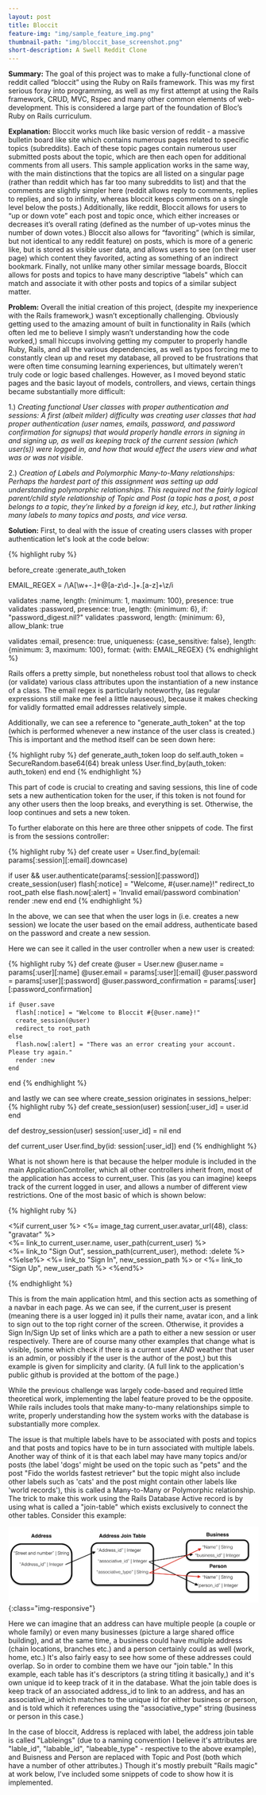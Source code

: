 ```yaml
---
layout: post
title: Bloccit
feature-img: "img/sample_feature_img.png"
thumbnail-path: "img/bloccit_base_screenshot.png"
short-description: A Swell Reddit Clone
---
```


**Summary:** The goal of this project was to make a fully-functional clone of reddit called “bloccit” using the Ruby on Rails framework. This was my first serious foray into programming, as well as my first attempt at using the Rails framework, CRUD, MVC, Rspec and many other common elements of web-development. This is considered a large part of the foundation of Bloc’s Ruby on Rails curriculum.

**Explanation:** Bloccit works much like basic version of reddit - a massive bulletin board like site which contains numerous pages related to specific topics (subreddits). Each of these topic pages contain numerous user submitted posts about the topic, which are then each open for additional comments from all users. This sample application works in the same way, with the main distinctions that the topics are all listed on a singular page (rather than reddit which has far too many subreddits to list) and that the comments are slightly simpler here (reddit allows reply to comments, replies to replies, and so to infinity, whereas bloccit keeps comments on a single level below the posts.) Additionally, like  reddit, Bloccit allows for users to “up or down vote” each post and topic once, which either increases or decreases it’s overall rating (defined as the number of up-votes minus the number of down votes.)  Bloccit also allows for “favoriting” (which is similar, but not identical to any reddit feature)  on posts, which is more of a generic like, but is stored as visible user data, and allows users to see (on their user page) which content they favorited, acting as something of an indirect bookmark. Finally, not unlike many other similar message boards, Bloccit allows for posts and topics to have many descriptive “labels” which can match and associate it with other posts and topics of a similar subject matter.

**Problem:** Overall the initial creation of this project, (despite my inexperience with the Rails framework,) wasn’t exceptionally challenging. Obviously getting used to the amazing amount of built in functionality in Rails (which often led me to believe I simply wasn’t understanding how the code worked,) small hiccups involving getting my computer to properly handle Ruby, Rails, and all the various dependencies, as well as typos forcing me to constantly clean up and reset my database, all proved to be frustrations that were often time consuming learning experiences, but ultimately weren’t truly code or logic based challenges.  However, as  I moved beyond static pages and the basic layout of models, controllers, and views, certain things became substantially more difficult:


 1.) *Creating functional User classes with proper authentication and sessions: A first (albeit milder) difficulty was creating user classes that had proper authentication (user names, emails, password, and password confirmation for signups) that would properly handle errors in signing in and signing up, as well as keeping track of the current session (which user(s)) were logged in, and how that would effect the users view and what was or was not visible.*

 2.) *Creation of Labels and Polymorphic Many-to-Many relationships: Perhaps the hardest part of this assignment was setting up add understanding polymorphic relationships. This required not the fairly logical parent/child style relationship of Topic and Post (a topic has a post, a post belongs to a topic, they’re linked by a foreign id key, etc.), but rather linking  many labels to many topics and posts, and vice versa.*

 **Solution:** First, to deal with the issue of creating users classes with proper authentication let's look at the code below:

 {% highlight ruby %}

 before_create :generate_auth_token

 EMAIL_REGEX = /\A[\w+\-.]+@[a-z\d\-.]+\.[a-z]+\z/i

 validates :name, length: {minimum: 1, maximum: 100}, presence: true
 validates :password, presence: true, length: {minimum: 6}, if: "password_digest.nil?"
 validates :password, length: {minimum: 6}, allow_blank: true

 validates :email,
          presence: true,
          uniqueness: {case_sensitive: false},
          length: {minimum: 3, maximum: 100},
          format: {with: EMAIL_REGEX}
 {% endhighlight %}

 Rails offers a pretty simple, but nonetheless robust tool that allows to check (or validate) various class attributes upon the instantiation of a new instance of a class. The email regex is particularly noteworthy, (as regular expressions still make me feel a little nauseous), because it makes checking for validly formatted email addresses relatively simple.

Additionally, we can see a reference to "generate_auth_token" at the top (which is performed whenever a new instance of the user class is created.) This is important and the method itself can be seen down here:

{% highlight ruby %}
def generate_auth_token
    loop do
      self.auth_token = SecureRandom.base64(64)
      break unless User.find_by(auth_token: auth_token)
    end
  end
{% endhighlight %}

This part of code is crucial to creating and saving sessions, this line of code sets a new authentication token for the user, if this token is not found for any other users then the loop breaks, and everything is set. Otherwise, the loop continues and sets a new token.

To further elaborate on this here are three other snippets of code. The first is from the sessions controller:

{% highlight ruby %}
def create
  user = User.find_by(email: params[:session][:email].downcase)

  if user && user.authenticate(params[:session][:password])
    create_session(user)
    flash[:notice] = "Welcome, #{user.name}!"
    redirect_to root_path
  else
    flash.now[:alert] = 'Invalid email/password combination'
    render :new
  end
end
{% endhighlight %}

In the above, we can see that when the user logs in (i.e. creates a new session) we locate the user based on the email address, authenticate based on the password and create a new session.

Here we can see it called in the user controller when a new user is created:

{% highlight ruby %}
def create
    @user = User.new
    @user.name = params[:user][:name]
    @user.email = params[:user][:email]
    @user.password = params[:user][:password]
    @user.password_confirmation = params[:user][:password_confirmation]

    if @user.save
      flash[:notice] = "Welcome to Bloccit #{@user.name}!"
      create_session(@user)
      redirect_to root_path
    else
      flash.now[:alert] = "There was an error creating your account. Please try again."
      render :new
    end
  end
{% endhighlight %}

and lastly we can see where create_session originates in sessions_helper:
{% highlight ruby %}
def create_session(user)
    session[:user_id] = user.id
  end

  def destroy_session(user)
    session[:user_id] = nil
  end

  def current_user
    User.find_by(id: session[:user_id])
  end
{% endhighlight %}

What is not shown here is that because the helper module is included in the main ApplicationController, which all other controllers inherit from, most of the application has access to current_user. This (as you can imagine) keeps track of the current logged in user, and allows a number of different view restrictions. One of the most basic of which is shown below:

{% highlight ruby %}

<div class="pull-right user-info">
      <%if current_user %>
      <%= image_tag current_user.avatar_url(48), class: "gravatar" %>
      <div class="pull-right">
        <%= link_to current_user.name, user_path(current_user) %> <br/> <%= link_to "Sign Out", session_path(current_user), method: :delete %>
      </div>
      <%else%>
        <%= link_to "Sign In", new_session_path %> or
        <%= link_to "Sign Up", new_user_path %>
      <%end%>
    </div>

{% endhighlight %}

This is from the main application html, and this section acts as something of a navbar in each page. As we can see, if the current_user is present (meaning there is a user logged in) it pulls their name, avatar icon, and a link to sign out to the top right corner of the screen. Otherwise, it provides a Sign In/Sign Up set of links which are a path to either a new session or user respectively.  There are of course many other examples that change what is visible, (some which check if there is a current user *AND* weather that user is an admin, or possibly if the user is the author of the post,) but this example is given for simplicity and clarity. (A full link to the application's public github is provided at the bottom of the page.)

While the previous challenge was largely code-based and required little theoretical work, implementing the label feature proved to be the opposite. While rails includes tools that make many-to-many relationships simple to write, properly understanding how the system works with the database is substantially more complex.

The issue is that multiple labels have to be associated with posts and topics and that posts and topics have to be in turn associated with multiple labels. Another way of think of it is that each label may have many topics and/or posts (the label 'dogs' might be used on the topic such as "pets" and the post "Fido the worlds fastest retriever" but the topic might also include other labels such as 'cats' and the post might contain other labels like 'world records'), this is called a Many-to-Many or Polymorphic relationship.  The trick to make this work using the Rails Database Active record is by using what is called a "join-table" which exists exclusively to connect the other tables. Consider this example:

![many-to-many_example](/img/many-to-many.png){:class="img-responsive"}

Here we can imagine that an address can have multiple people (a couple or whole family) or even many businesses (picture a large shared office building), and at the same time, a business could have multiple address (chain locations, branches etc.) and a person certainly could as well (work, home, etc.) It's also fairly easy to see how some of these addresses could overlap. So in order to combine them we have our "join table." In this example, each table has it's descriptors (a string titling it basically,) and it's own unique id to keep track of it in the database. What the join table does is keep track of an associated address_id to link to an address, and has an associative_id which matches to the unique id for either business or person, and is told which it references using the "associative_type" string (business or person in this case.)

In the case of bloccit, Address is replaced with label, the address join table is called "Lableings" (due to a naming convention I believe it's attributes are "lable_id", "labable_id", "labeable_type" - respective to the above example), and Buisness and Person are replaced with Topic and Post (both which have a number of other attributes.) Though it's mostly prebuilt "Rails magic" at work below, I've included some snippets of code to show how it is implemented. 
